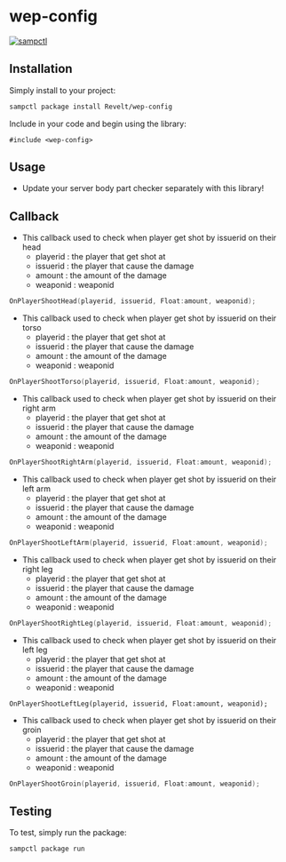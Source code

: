 # wep-config

[![sampctl](https://img.shields.io/badge/sampctl-wep--config-2f2f2f.svg?style=for-the-badge)](https://github.com/Revelt/wep-config)

<!--
Short description of your library, why it's useful, some examples, pictures or
videos. Link to your forum release thread too.

Remember: You can use "forumfmt" to convert this readme to forum BBCode!

What the sections below should be used for:

`## Installation`: Leave this section un-edited unless you have some specific
additional installation procedure.

`## Testing`: Whether your library is tested with a simple `main()` and `print`,
unit-tested, or demonstrated via prompting the player to connect, you should
include some basic information for users to try out your code in some way.

And finally, maintaining your version number`:

* Follow [Semantic Versioning](https://semver.org/)
* When you release a new version, update `VERSION` and `git tag` it
* Versioning is important for sampctl to use the version control features

Happy Pawning!
-->

## Installation

Simply install to your project:

```bash
sampctl package install Revelt/wep-config
```

Include in your code and begin using the library:

```pawn
#include <wep-config>
```

## Usage

- Update your server body part checker separately with this library!

<!--
Write your code documentation or examples here. If your library is documented in
the source code, direct users there. If not, list your API and describe it well
in this section. If your library is passive and has no API, simply omit this
section.
-->

## Callback

- This callback used to check when player get shot by issuerid on their head
  - playerid : the player that get shot at
  - issuerid : the player that cause the damage
  - amount   : the amount of the damage
  - weaponid : weaponid
```c
OnPlayerShootHead(playerid, issuerid, Float:amount, weaponid);
```
- This callback used to check when player get shot by issuerid on their torso
  - playerid : the player that get shot at
  - issuerid : the player that cause the damage
  - amount   : the amount of the damage
  - weaponid : weaponid
```c
OnPlayerShootTorso(playerid, issuerid, Float:amount, weaponid);
```
- This callback used to check when player get shot by issuerid on their right arm
  - playerid : the player that get shot at
  - issuerid : the player that cause the damage
  - amount   : the amount of the damage
  - weaponid : weaponid
```c
OnPlayerShootRightArm(playerid, issuerid, Float:amount, weaponid);
```
- This callback used to check when player get shot by issuerid on their left arm
  - playerid : the player that get shot at
  - issuerid : the player that cause the damage
  - amount   : the amount of the damage
  - weaponid : weaponid
```c
OnPlayerShootLeftArm(playerid, issuerid, Float:amount, weaponid);
```
- This callback used to check when player get shot by issuerid on their right leg
  - playerid : the player that get shot at
  - issuerid : the player that cause the damage
  - amount   : the amount of the damage
  - weaponid : weaponid
```c
OnPlayerShootRightLeg(playerid, issuerid, Float:amount, weaponid);
```
- This callback used to check when player get shot by issuerid on their left leg
  - playerid : the player that get shot at
  - issuerid : the player that cause the damage
  - amount   : the amount of the damage
  - weaponid : weaponid
```
OnPlayerShootLeftLeg(playerid, issuerid, Float:amount, weaponid);
```
- This callback used to check when player get shot by issuerid on their groin
  - playerid : the player that get shot at
  - issuerid : the player that cause the damage
  - amount   : the amount of the damage
  - weaponid : weaponid
```c
OnPlayerShootGroin(playerid, issuerid, Float:amount, weaponid);
```



## Testing

<!--
Depending on whether your package is tested via in-game "demo tests" or
y_testing unit-tests, you should indicate to readers what to expect below here.
-->

To test, simply run the package:

```bash
sampctl package run
```
